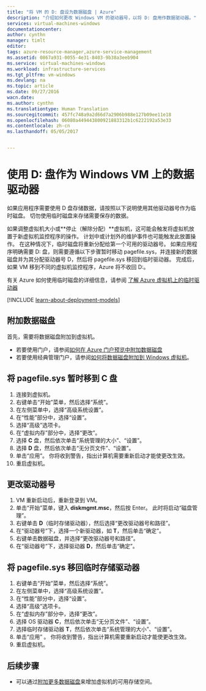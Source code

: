 ```yaml
---
title: "将 VM 的 D: 盘设为数据磁盘 | Azure"
description: "介绍如何更改 Windows VM 的驱动器号，以将 D: 盘用作数据驱动器。"
services: virtual-machines-windows
documentationcenter: 
author: cynthn
manager: timlt
editor: 
tags: azure-resource-manager,azure-service-management
ms.assetid: 0867a931-0055-4e31-8403-9b38a3eeb904
ms.service: virtual-machines-windows
ms.workload: infrastructure-services
ms.tgt_pltfrm: vm-windows
ms.devlang: na
ms.topic: article
ms.date: 09/27/2016
wacn.date: 
ms.author: cynthn
ms.translationtype: Human Translation
ms.sourcegitcommit: 457fc748a9a2d66d7a2906b988e127b09ee11e18
ms.openlocfilehash: 06080a449443800921883312b1c6222192a53e33
ms.contentlocale: zh-cn
ms.lasthandoff: 05/05/2017


---
```

# <a name="use-the-d-drive-as-a-data-drive-on-a-windows-vm"></a>使用 D: 盘作为 Windows VM 上的数据驱动器
如果应用程序需要使用 D 盘存储数据，请按照以下说明使用其他驱动器号作为临时磁盘。 切勿使用临时磁盘来存储需要保存的数据。

如果调整虚拟机大小或**停止（解除分配）**虚拟机，这可能会触发将虚拟机放置于新虚拟机监控程序的操作。 计划中或计划外的维护事件也可能触发此放置操作。 在这种情况下，临时磁盘将重新分配给第一个可用的驱动器号。 如果应用程序明确需要 D: 盘，则需要遵循以下步骤暂时移动 pagefile.sys，并连接新的数据磁盘并为其分配驱动器号 D，然后将 pagefile.sys 移回到临时驱动器。 完成后，如果 VM 移到不同的虚拟机监控程序，Azure 将不收回 D:。

有关 Azure 如何使用临时磁盘的详细信息，请参阅 [了解 Azure 虚拟机上的临时驱动器](https://blogs.msdn.microsoft.com/mast/2013/12/06/understanding-the-temporary-drive-on-windows-azure-virtual-machines/)

[!INCLUDE [learn-about-deployment-models](../../includes/learn-about-deployment-models-both-include.md)]

## <a name="attach-the-data-disk"></a>附加数据磁盘
首先，需要将数据磁盘附加到虚拟机。 

* 若要使用门户，请参阅[如何在 Azure 门户预览中附加数据磁盘](virtual-machines-windows-attach-disk-portal.md?toc=%2fazure%2fvirtual-machines%2fwindows%2ftoc.json)
* 若要使用经典管理门户，请参阅[如何将数据磁盘附加到 Windows 虚拟机](virtual-machines-windows-classic-attach-disk.md?toc=%2fazure%2fvirtual-machines%2fwindows%2fclassic%2ftoc.json)。 

## <a name="temporarily-move-pagefilesys-to-c-drive"></a>将 pagefile.sys 暂时移到 C 盘
1. 连接到虚拟机。 
2. 右键单击“开始”菜单，然后选择“系统”。
3. 在左侧菜单中，选择“高级系统设置”。
4. 在“性能”部分中，选择“设置”。
5. 选择“高级”选项卡。
6. 在“虚拟内存”部分中，选择“更改”。
7. 选择 **C** 盘，然后依次单击“系统管理的大小”、“设置”。
8. 选择 **D** 盘，然后依次单击“无分页文件”、“设置”。
9. 单击“应用”。 你将收到警告，指出计算机需要重新启动才能使更改生效。
10. 重启虚拟机。

## <a name="change-the-drive-letters"></a>更改驱动器号
1. VM 重新启动后，重新登录到 VM。
2. 单击“开始”菜单，键入 **diskmgmt.msc**，然后按 Enter。 此时将启动“磁盘管理”。
3. 右键单击 **D**（临时存储驱动器），然后选择“更改驱动器号和路径”。
4. 在“驱动器号”下，选择一个新驱动器，如 **T**，然后单击“确定”。 
5. 右键单击数据磁盘，并选择“更改驱动器号和路径”。
6. 在“驱动器号”下，选择驱动器 **D**，然后单击“确定”。 

## <a name="move-pagefilesys-back-to-the-temporary-storage-drive"></a>将 pagefile.sys 移回临时存储驱动器
1. 右键单击“开始”菜单，然后选择“系统”。
2. 在左侧菜单中，选择“高级系统设置”。
3. 在“性能”部分中，选择“设置”。
4. 选择“高级”选项卡。
5. 在“虚拟内存”部分中，选择“更改”。
6. 选择 OS 驱动器 **C**，然后依次单击“无分页文件”、“设置”。
7. 选择临时存储驱动器 **T**，然后依次单击“系统管理的大小”、“设置”。
8. 单击“应用” 。 你将收到警告，指出计算机需要重新启动才能使更改生效。
9. 重启虚拟机。

## <a name="next-steps"></a>后续步骤
* 可以通过[附加更多数据磁盘](virtual-machines-windows-attach-disk-portal.md?toc=%2fazure%2fvirtual-machines%2fwindows%2ftoc.json)来增加虚拟机的可用存储空间。
